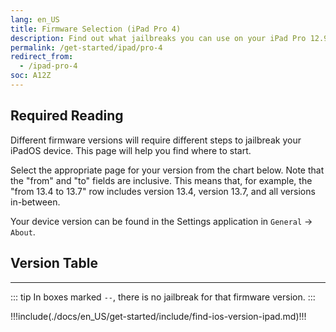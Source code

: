 ```yaml
---
lang: en_US
title: Firmware Selection (iPad Pro 4)
description: Find out what jailbreaks you can use on your iPad Pro 12.9" 4th Generation or iPad Pro 11" 2nd Generation
permalink: /get-started/ipad/pro-4
redirect_from:
  - /ipad-pro-4
soc: A12Z
---
```


## Required Reading

Different firmware versions will require different steps to jailbreak your iPadOS device. This page will help you find where to start.

Select the appropriate page for your version from the chart below. Note that the "from" and "to" fields are inclusive. This means that, for example, the "from 13.4 to 13.7" row includes version 13.4, version 13.7, and all versions in-between.

Your device version can be found in the Settings application in `General` -> `About`.

## Version Table

<versionTable soc="12" :x="true" :minVer="[13,0,0]"/>

---

::: tip
In boxes marked `--`, there is no jailbreak for that firmware version.
:::

!!!include(./docs/en_US/get-started/include/find-ios-version-ipad.md)!!!
